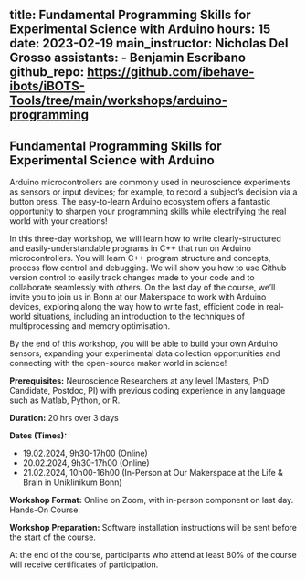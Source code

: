 title: Fundamental Programming Skills for Experimental Science with Arduino
hours: 15
date: 2023-02-19
main_instructor: Nicholas Del Grosso
assistants:
    - Benjamin Escribano
github_repo: https://github.com/ibehave-ibots/iBOTS-Tools/tree/main/workshops/arduino-programming
--- 

## Fundamental Programming Skills for Experimental Science with Arduino

Arduino microcontrollers are commonly used in neuroscience experiments as sensors or input devices; for example, to record a subject’s decision via a button press. The easy-to-learn Arduino ecosystem offers a fantastic opportunity to sharpen your programming skills while electrifying the real world with your creations!

In this three-day workshop, we will learn how to write clearly-structured and easily-understandable programs in C++ that run on Arduino microcontrollers. You will learn C++ program structure and concepts, process flow control and debugging.  We will show you how to use Github version control to easily track changes made to your code and to collaborate seamlessly with others.  On the last day of the course, we’ll invite you to join us in Bonn at our Makerspace to work with Arduino devices, exploring along the way how to write fast, efficient code in real-world situations, including an introduction to the techniques of multiprocessing and memory optimisation.

By the end of this workshop, you will be able to build your own Arduino sensors, expanding your experimental data collection opportunities and connecting with the open-source maker world in science!

**Prerequisites:** Neuroscience Researchers at any level (Masters, PhD Candidate, Postdoc, PI) with previous coding experience in any language such as Matlab, Python, or R.

**Duration:** 20 hrs over 3 days

**Dates (Times):**

- 19.02.2024, 9h30-17h00 (Online)
- 20.02.2024, 9h30-17h00 (Online)
- 21.02.2024, 10h00-16h00 (In-Person at Our Makerspace at the Life & Brain in Uniklinikum Bonn)

**Workshop Format:** Online on Zoom, with in-person component on last day. Hands-On Course. 

**Workshop Preparation:** Software installation instructions will be sent before the start of the course.

At the end of the course, participants who attend at least 80% of the course will receive certificates of participation.